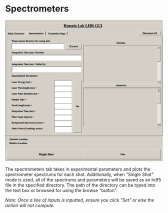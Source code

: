 # Spectrometers

![Spectrometers tab of LIBS GUI](<../.gitbook/assets/Spectrometers Tab>)

The spectrometers tab takes in experimental parameters and plots the spectrometer spectrums for each shot. Additionally, when "Single Shot" mode is used, all of the spectrums and parameters will be saved as an hdf5 file in the specified directory. The path of the directory can be typed into the text box or browsed for using the browse "button".&#x20;

_Note: Once a line of inputs is inputted, ensure you click "Set" or else the action will not compute._
